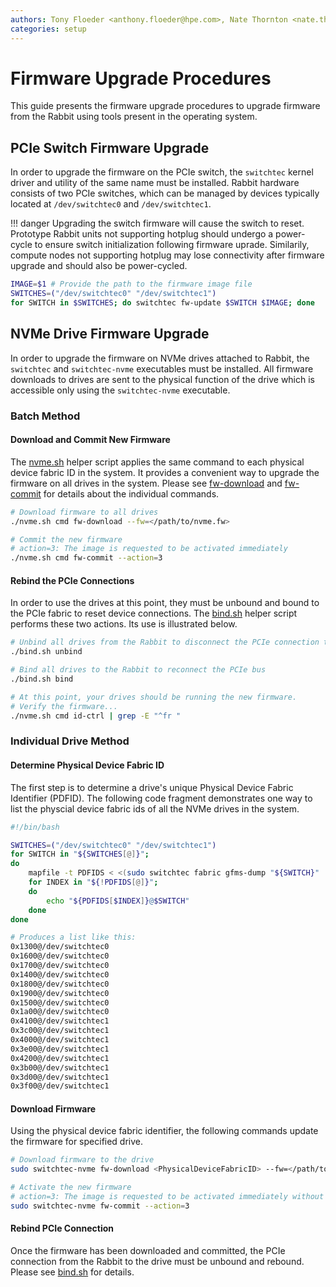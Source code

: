 ```yaml
---
authors: Tony Floeder <anthony.floeder@hpe.com>, Nate Thornton <nate.thornton@hpe.com>
categories: setup
---
```


# Firmware Upgrade Procedures

This guide presents the firmware upgrade procedures to upgrade firmware from the Rabbit using tools present in the operating system.

## PCIe Switch Firmware Upgrade

In order to upgrade the firmware on the PCIe switch, the `switchtec` kernel driver and utility of the same name must be installed. Rabbit hardware consists of two PCIe switches, which can be managed by devices typically located at `/dev/switchtec0` and `/dev/switchtec1`.

!!! danger
    Upgrading the switch firmware will cause the switch to reset. Prototype Rabbit units not supporting hotplug should undergo a power-cycle to ensure switch initialization following firmware uprade. Similarily, compute nodes not supporting hotplug may lose connectivity after firmware upgrade and should also be power-cycled.

```bash
IMAGE=$1 # Provide the path to the firmware image file
SWITCHES=("/dev/switchtec0" "/dev/switchtec1")
for SWITCH in $SWITCHES; do switchtec fw-update $SWITCH $IMAGE; done
```


## NVMe Drive Firmware Upgrade

In order to upgrade the firmware on NVMe drives attached to Rabbit, the `switchtec` and `switchtec-nvme` executables must be installed. All firmware downloads to drives are sent to the physical function of the drive which is accessible only using the `switchtec-nvme` executable.

### Batch Method

#### Download and Commit New Firmware

The [nvme.sh](https://github.com/NearNodeFlash/nnf-ec/blob/master/tools/nvme.sh) helper script applies the same command to each physical device fabric ID in the system. It provides a convenient way to upgrade the firmware on all drives in the system. Please see [fw-download](https://www.mankier.com/1/nvme-fw-download) and [fw-commit](https://www.mankier.com/1/nvme-fw-commit) for details about the individual commands.

```bash
# Download firmware to all drives
./nvme.sh cmd fw-download --fw=</path/to/nvme.fw>

# Commit the new firmware
# action=3: The image is requested to be activated immediately
./nvme.sh cmd fw-commit --action=3
```

#### Rebind the PCIe Connections

In order to use the drives at this point, they must be unbound and bound to the PCIe fabric to reset device connections. The [bind.sh](https://github.com/NearNodeFlash/nnf-ec/blob/master/tools/bind.sh) helper script performs these two actions. Its use is illustrated below.

```bash
# Unbind all drives from the Rabbit to disconnect the PCIe connection to the drives
./bind.sh unbind

# Bind all drives to the Rabbit to reconnect the PCIe bus
./bind.sh bind

# At this point, your drives should be running the new firmware.
# Verify the firmware...
./nvme.sh cmd id-ctrl | grep -E "^fr "
```

### Individual Drive Method

#### Determine Physical Device Fabric ID

The first step is to determine a drive's unique Physical Device Fabric Identifier (PDFID). The following code fragment demonstrates one way to list the physcial device fabric ids of all the NVMe drives in the system.

```bash
#!/bin/bash

SWITCHES=("/dev/switchtec0" "/dev/switchtec1")
for SWITCH in "${SWITCHES[@]}";
do
    mapfile -t PDFIDS < <(sudo switchtec fabric gfms-dump "${SWITCH}" | grep "Function 0 " -A1 | grep PDFID | awk '{print $2}')
    for INDEX in "${!PDFIDS[@]}";
    do
        echo "${PDFIDS[$INDEX]}@$SWITCH"
    done
done
```

```bash
# Produces a list like this:
0x1300@/dev/switchtec0
0x1600@/dev/switchtec0
0x1700@/dev/switchtec0
0x1400@/dev/switchtec0
0x1800@/dev/switchtec0
0x1900@/dev/switchtec0
0x1500@/dev/switchtec0
0x1a00@/dev/switchtec0
0x4100@/dev/switchtec1
0x3c00@/dev/switchtec1
0x4000@/dev/switchtec1
0x3e00@/dev/switchtec1
0x4200@/dev/switchtec1
0x3b00@/dev/switchtec1
0x3d00@/dev/switchtec1
0x3f00@/dev/switchtec1
```

#### Download Firmware

Using the physical device fabric identifier, the following commands update the firmware for specified drive.

```bash
# Download firmware to the drive
sudo switchtec-nvme fw-download <PhysicalDeviceFabricID> --fw=</path/to/nvme.fw>

# Activate the new firmware
# action=3: The image is requested to be activated immediately without reset.
sudo switchtec-nvme fw-commit --action=3
```

#### Rebind PCIe Connection

Once the firmware has been downloaded and committed, the PCIe connection from the Rabbit to the drive must be unbound and rebound. Please see [bind.sh](https://github.com/NearNodeFlash/nnf-ec/blob/master/tools/bind.sh) for details.
